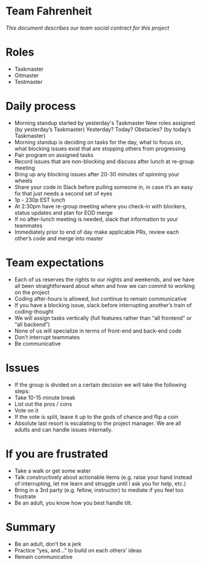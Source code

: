 # Team Fahrenheit

_This document describes our team social contract for this project_

# Roles

- Taskmaster
- Gitmaster
- Testmaster

# Daily process

- Morning standup started by yesterday's Taskmaster
  New roles assigned (by yesterday’s Taskmaster)
  Yesterday? Today? Obstacles? (by today’s Taskmaster)
- Morning standup is deciding on tasks for the day, what to focus on, what blocking issues exist that are stopping others from progressing
- Pair program on assigned tasks
- Record issues that are non-blocking and discuss after lunch at re-group meeting
- Bring up any blocking issues after 20-30 minutes of spinning your wheels
- Share your code in Slack before pulling someone in, in case it’s an easy fix that just needs a second set of eyes
- 1p - 230p EST lunch
- At 2:30pm have re-group meeting where you check-in with blockers, status updates and plan for EOD merge
- If no after-lunch meeting is needed, slack that information to your teammates
- Immediately prior to end of day make applicable PRs, review each other’s code and merge into master

# Team expectations

- Each of us reserves the rights to our nights and weekends, and we have all been straightforward about when and how we can commit to working on the project
- Coding after-hours is allowed, but continue to remain communicative
- If you have a blocking issue, slack before interrupting another’s train of coding-thought
- We will assign tasks vertically (full features rather than “all frontend” or “all backend”)
- None of us will specialize in terms of front-end and back-end code
- Don’t interrupt teammates
- Be communicative

# Issues

- If the group is divided on a certain decision we will take the following steps:
- Take 10-15 minute break
- List out the pros / cons
- Vote on it
- If the vote is split, leave it up to the gods of chance and flip a coin
- Absolute last resort is escalating to the project manager. We are all adults and can handle issues internally.

# If you are frustrated

- Take a walk or get some water
- Talk constructively about actionable items (e.g. raise your hand instead of interrupting, let me learn and struggle until I ask you for help, etc.)
- Bring in a 3rd party (e.g. fellow, instructor) to mediate if you feel too frustrate
- Be an adult, you know how you best handle tilt.

# Summary

- Be an adult, don’t be a jerk
- Practice “yes, and…” to build on each others’ ideas
- Remain communicative
